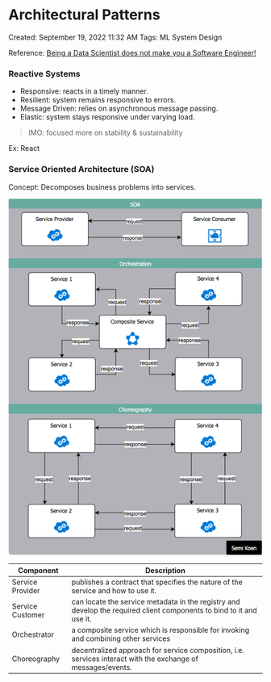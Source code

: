 # Architectural Patterns

Created: September 19, 2022 11:32 AM
Tags: ML System Design

Reference: [Being a Data Scientist does not make you a Software Engineer!](https://towardsdatascience.com/being-a-data-scientist-does-not-make-you-a-software-engineer-c64081526372)

### Reactive Systems

- Responsive: reacts in a timely manner.
- Resilient: system remains responsive to errors.
- Message Driven: relies on asynchronous message passing.
- Elastic: system stays responsive under varying load.

> IMO: focused more on stability & sustainability
> 

Ex: React

### ****Service Oriented Architecture (SOA)****

Concept: Decomposes business problems into services.

![SOA.png](https://github.com/sj123r/Assets/blob/main/2_Architectural_Patterns/Architectural%20Patterns/SOA.png)

| Component | Description |
| --- | --- |
| Service Provider | publishes a contract that specifies the nature of the service and how to use it. |
| Service Customer | can locate the service metadata in the registry and develop the required client components to bind to it and use it. |
| Orchestrator | a composite service which is responsible for invoking and combining other services |
| Choreography | decentralized approach for service composition, i.e. services interact with the exchange of messages/events. |